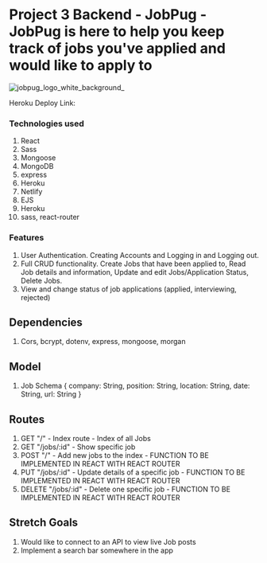 # Project 3 Backend - JobPug - JobPug is here to help you keep track of jobs you've applied and would like to apply to

![jobpug_logo_white_background_](https://user-images.githubusercontent.com/86563943/142107209-1d254244-9ab4-4320-965c-11527d7e1582.png)



Heroku Deploy Link:



### Technologies used
1. React
2. Sass
3. Mongoose
4. MongoDB
5. express
6. Heroku
7. Netlify
8. EJS
9. Heroku
10. sass, react-router


### Features
1. User Authentication. Creating Accounts and Logging in and Logging out.
2. Full CRUD functionality. Create Jobs that have been applied to, Read Job details and information, Update and edit Jobs/Application Status, Delete Jobs.
3. View and change status of job applications (applied, interviewing, rejected)


## Dependencies
1. Cors, bcrypt, dotenv, express, mongoose, morgan

## Model
1. Job Schema 
{
    company: String,
    position: String,
    location: String,
    date: String,
    url: String
}

## Routes
1. GET "/" - Index route - Index of all Jobs
2. GET "/jobs/:id" - Show specific job
3. POST "/" - Add new jobs to the index - FUNCTION TO BE IMPLEMENTED IN REACT WITH REACT ROUTER
4. PUT "/jobs/:id" - Update details of a specific job - FUNCTION TO BE IMPLEMENTED IN REACT WITH REACT ROUTER
5. DELETE "/jobs/:id" - Delete one specific job - FUNCTION TO BE IMPLEMENTED IN REACT WITH REACT ROUTER



## Stretch Goals 
1. Would like to connect to an API to view live Job posts 
2. Implement a search bar somewhere in the app
